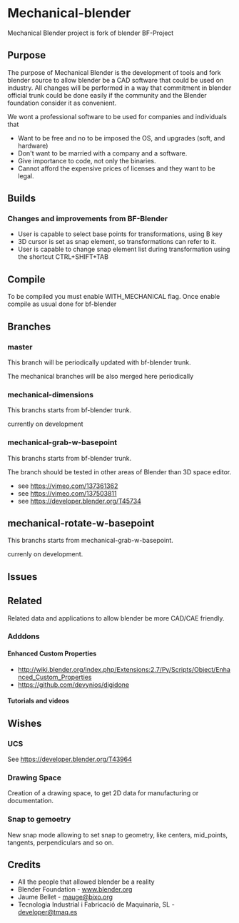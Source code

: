 # Mechanical-blender
Mechanical Blender project is fork of blender BF-Project

## Purpose

The purpose of Mechanical Blender is the development of tools and fork blender source to allow blender
be a CAD software that could be used on industry. All changes will be performed in a way that
commitment in blender official trunk could be done easily if the community and the Blender foundation consider
it as convenient.

We wont a professional software to be used for companies and individuals that

* Want to be free and no to be imposed the OS, and upgrades (soft, and hardware)
* Don't want to be married with a company and a software.
* Give importance to code, not only the binaries.
* Cannot afford the expensive prices of licenses and they want to be legal.

## Builds

### Changes and improvements from BF-Blender

* User is capable to select base points for transformations, using B key
* 3D cursor is set as snap element, so transformations can refer to it.
* User is capable to change snap element list during transformation using the shortcut CTRL+SHIFT+TAB

## Compile

To be compiled you must enable WITH_MECHANICAL flag. Once enable compile as usual done for bf-blender

## Branches

### master

This branch will be periodically updated with bf-blender trunk.

The mechanical branches will be also merged here periodically

### mechanical-dimensions

This branchs starts from bf-blender trunk.

currently on development

### mechanical-grab-w-basepoint

This branchs starts from bf-blender trunk.

The branch should be tested in other areas of Blender than 3D space editor.

* see https://vimeo.com/137361362
* see https://vimeo.com/137503811
* see https://developer.blender.org/T45734

## mechanical-rotate-w-basepoint

This branchs starts from mechanical-grab-w-basepoint.

currenly on development.

## Issues

## Related

Related data and applications to allow blender be more CAD/CAE friendly.

### Adddons

#### Enhanced Custom Properties

* http://wiki.blender.org/index.php/Extensions:2.7/Py/Scripts/Object/Enhanced_Custom_Properties
* https://github.com/devynios/digidone

#### Tutorials and videos

## Wishes

### UCS

See https://developer.blender.org/T43964

### Drawing Space

Creation of a drawing space, to get 2D data for manufacturing or documentation.

### Snap to gemoetry

New snap mode allowing to set snap to geometry, like centers, mid_points, tangents, perpendiculars and so on.

## Credits

* All the people that allowed blender be a reality
* Blender Foundation - www.blender.org
* Jaume Bellet - mauge@bixo.org
* Tecnologia Industrial i Fabricació de Maquinaria, SL - developer@tmaq.es

